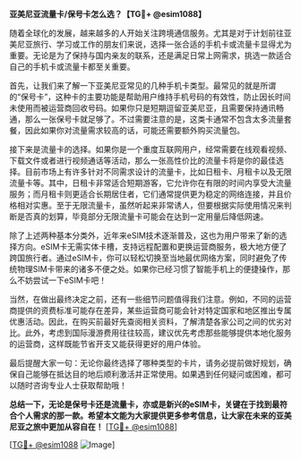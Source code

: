 **亚美尼亚流量卡/保号卡怎么选？【TG💪+ @esim1088】**

随着全球化的发展，越来越多的人开始关注跨境通信服务。尤其是对于计划前往亚美尼亚旅行、学习或工作的朋友们来说，选择一张合适的手机卡或流量卡显得尤为重要。无论是为了保持与国内亲友的联系，还是满足日常上网需求，挑选一款适合自己的手机卡或流量卡都至关重要。

首先，让我们来了解一下亚美尼亚常见的几种手机卡类型。最常见的就是所谓的“保号卡”，这种卡的主要功能是帮助用户维持手机号码的有效性，防止因长时间未使用而被运营商回收号码。如果你只是短期逗留亚美尼亚，且需要保持通讯畅通，那么一张保号卡就足够了。不过需要注意的是，这类卡通常不包含太多流量套餐，因此如果你对流量需求较高的话，可能还需要额外购买流量包。

接下来是流量卡的选择。如果你是一个重度互联网用户，经常需要在线观看视频、下载文件或者进行视频通话等活动，那么一张高性价比的流量卡将是你的最佳选择。目前市场上有许多针对不同需求设计的流量卡，比如日租卡、月租卡以及无限流量卡等。其中，日租卡非常适合短期游客，它允许你在有限的时间内享受大流量服务；而月租卡则更适合长期居住者，它们通常提供更为稳定的网络连接，并且价格相对实惠。至于无限流量卡，虽然听起来非常诱人，但要根据实际使用情况来判断是否真的划算，毕竟部分无限流量卡可能会在达到一定用量后降低网速。

除了上述两种基本分类外，近年来eSIM技术逐渐普及，这也为用户带来了新的选择方向。eSIM卡无需实体卡槽，支持远程配置和更换运营商服务，极大地方便了跨国旅行者。通过eSIM卡，你可以轻松切换至当地最优网络方案，同时避免了传统物理SIM卡带来的诸多不便之处。如果你已经习惯了智能手机上的便捷操作，那么不妨尝试一下eSIM卡吧！

当然，在做出最终决定之前，还有一些细节问题值得我们注意。例如，不同的运营商提供的资费标准可能存在差异，某些运营商可能会针对特定国家和地区推出专属优惠活动。因此，在购买前最好先查阅相关资料，了解清楚各家公司之间的优劣对比。此外，考虑到国际漫游费用往往较高，建议优先考虑那些能够提供本地化服务的运营商，这样既能节省开支又能获得更好的用户体验。

最后提醒大家一句：无论你最终选择了哪种类型的卡片，请务必提前做好规划，确保自己能够在抵达目的地后顺利激活并正常使用。如果遇到任何疑问或困难，都可以随时咨询专业人士获取帮助哦！

**总结一下，无论是保号卡还是流量卡，亦或是新兴的eSIM卡，关键在于找到最符合个人需求的那一款。希望本文能为大家提供更多参考信息，让大家在未来的亚美尼亚之旅中更加从容自在！** [[TG💪+ @esim1088](https://t.me/s/esim1088)]

[[TG💪+ @esim1088](https://t.me/s/esim1088) ![Image](https://i.postimg.cc/4NQfJmqS/Snipaste-2025-05-13-00-14-12.png)]